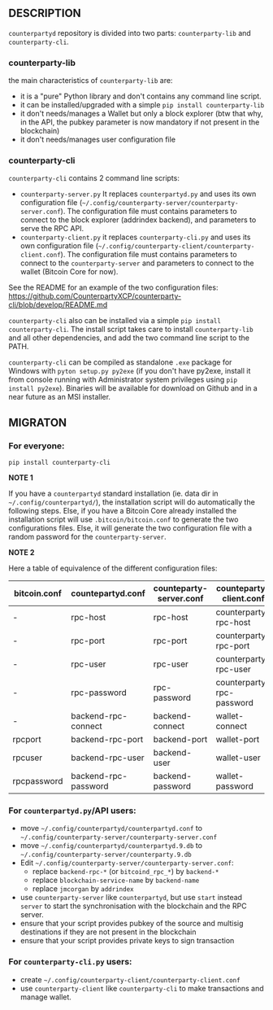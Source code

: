 ## DESCRIPTION

`counterpartyd` repository is divided into two parts: `counterparty-lib` and `counterparty-cli`.

### counterparty-lib

the main characteristics of `counterparty-lib` are:
- it is a "pure" Python library and don't contains any command line script.
- it can be installed/upgraded with a simple `pip install counterparty-lib`
- it don't needs/manages a Wallet but only a block explorer (btw that why, in the API, the pubkey parameter is now mandatory if not present in the blockchain)
- it don't needs/manages user configuration file

### counterparty-cli

`counterparty-cli` contains 2 command line scripts: 
- `counterparty-server.py` 
It replaces `counterpartyd.py` and uses its own configuration file (`~/.config/counterparty-server/counterparty-server.conf`).
The configuration file must contains parameters to connect to the block explorer (addrindex backend), and parameters to serve the RPC API.
- `counterparty-client.py`
it replaces `counterparty-cli.py` and uses its own configuration file (`~/.config/counterparty-client/counterparty-client.conf`).
The configuration file must contains parameters to connect to the `counterparty-server` and parameters to connect to the wallet (Bitcoin Core for now).

See the README for an example of the two configuration files: https://github.com/CounterpartyXCP/counterparty-cli/blob/develop/README.md

`counterparty-cli` also can be installed via a simple `pip install counterparty-cli`. The install script takes care to install `counterparty-lib` and all other dependencies, and add the two command line script to the PATH.

`counterparty-cli` can be compiled as standalone `.exe` package for Windows with `pyton setup.py py2exe` (if you don't have py2exe, install it from console running with Administrator system privileges using `pip install py2exe`). Binaries will be available for download on Github and in a near future as an MSI installer.

## MIGRATON

### For everyone:

`pip install counterparty-cli`

**NOTE 1** 

If you have a `counterpartyd` standard installation (ie. data dir in `~/.config/counterpartyd/`), the installation script will do automatically the following steps. Else, if you have a Bitcoin Core already installed the installation script will use `.bitcoin/bitcoin.conf` to generate the two configurations files. Else, it will generate the two configuration file with a random password for the `counterparty-server`. 

**NOTE 2**

Here a table of equivalence of the different configuration files:

bitcoin.conf  | countepartyd.conf  | counteparty-server.conf | counteparty-client.conf
------------- | ------------- | ------------- | -------------
- | rpc-host | rpc-host | counterparty-rpc-host
- | rpc-port | rpc-port | counterparty-rpc-port
- | rpc-user | rpc-user | counterparty-rpc-user
- | rpc-password | rpc-password | counterparty-rpc-password
- | backend-rpc-connect | backend-connect | wallet-connect
rpcport | backend-rpc-port | backend-port | wallet-port
rpcuser | backend-rpc-user | backend-user | wallet-user
rpcpassword | backend-rpc-password | backend-password | wallet-password

### For `counterpartyd.py`/API users:

- move `~/.config/counterpartyd/counterpartyd.conf` to `~/.config/counterparty-server/counterparty-server.conf`
- move `~/.config/counterpartyd/counterpartyd.9.db` to `~/.config/counterparty-server/counterparty.9.db`
- Edit `~/.config/counterparty-server/counterparty-server.conf`:
	- replace `backend-rpc-*` (or `bitcoind_rpc_*`) by `backend-*`
	- replace `blockchain-service-name` by `backend-name`
	- replace `jmcorgan` by `addrindex`
- use `counterparty-server` like `counterpartyd`, but use `start` instead `server` to start the synchronisation with the blockchain and the RPC server.
- ensure that your script provides pubkey of the source and multisig destinations if they are not present in the blockchain
- ensure that your script provides private keys to sign transaction

### For `counterparty-cli.py` users:

- create `~/.config/counterparty-client/counterparty-client.conf`
- use `counterparty-client` like `counterparty-cli` to make transactions and manage wallet.
